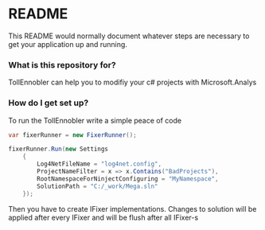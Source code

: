 # README #

This README would normally document whatever steps are necessary to get your application up and running.

### What is this repository for? ###

TollEnnobler can help you to modifiy your c# projects with Microsoft.Analys

### How do I get set up? ###

To run the TollEnnobler write a simple peace of code

```cs
var fixerRunner = new FixerRunner();

fixerRunner.Run(new Settings
	{
		Log4NetFileName = "log4net.config",
		ProjectNameFilter = x => x.Contains("BadProjects"),
		RootNamespaceForNinjectConfiguring = "MyNamespace",
		SolutionPath = "C:/_work/Mega.sln"
	});
```
	
Then you have to create IFixer implementations.
Changes to solution will be applied after every IFixer and will be flush after all IFixer-s